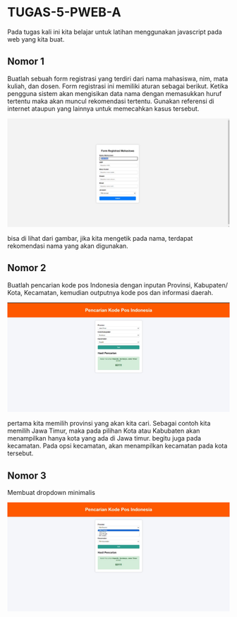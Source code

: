 # TUGAS-5-PWEB-A

Pada tugas kali ini kita belajar untuk latihan menggunakan javascript pada web yang kita buat.

## Nomor 1
Buatlah sebuah form registrasi yang terdiri dari nama mahasiswa, nim, mata kuliah, dan dosen. Form registrasi ini memiliki aturan sebagai berikut. Ketika pengguna sistem akan mengisikan data nama dengan memasukkan huruf tertentu maka akan muncul rekomendasi tertentu. Gunakan referensi di internet ataupun yang lainnya untuk memecahkan kasus tersebut.

![image](https://github.com/notdoppi/TUGAS-5-PWEB-A/blob/7dc7de935565a83f003a13d95ebb2349d5651e36/Gambar/form%20regist%20mahasiswa.jpg)

bisa di lihat dari gambar, jika kita mengetik pada nama, terdapat rekomendasi nama yang akan digunakan.

## Nomor 2
Buatlah pencarian kode pos Indonesia dengan inputan Provinsi, Kabupaten/ Kota, Kecamatan, kemudian outputnya kode pos dan informasi daerah.

![image](https://github.com/notdoppi/TUGAS-5-PWEB-A/blob/7dc7de935565a83f003a13d95ebb2349d5651e36/Gambar/web%20kode%20pos.jpg)

pertama kita memilih provinsi yang akan kita cari. Sebagai contoh kita memilih Jawa Timur, maka pada pilihan Kota atau Kabubaten akan menampilkan hanya kota yang ada di Jawa timur. begitu juga pada kecamatan. Pada opsi kecamatan, akan menampilkan kecamatan pada kota tersebut.

## Nomor 3
Membuat dropdown minimalis

![image](https://github.com/notdoppi/TUGAS-5-PWEB-A/blob/7dc7de935565a83f003a13d95ebb2349d5651e36/Gambar/dropdown%20minimalis.jpg)
